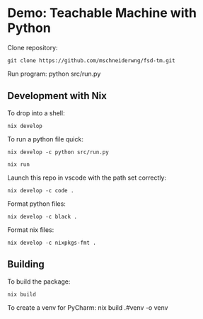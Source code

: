 # Demo: Teachable Machine with Python

Clone repository:

	git clone https://github.com/mschneiderwng/fsd-tm.git


Run program:
	python src/run.py

## Development with Nix

To drop into a shell:

	nix develop
	
To run a python file quick:

	nix develop -c python src/run.py

	nix run
	
Launch this repo in vscode with the path set correctly:

	nix develop -c code .
	
Format python files:

	nix develop -c black .
	
Format nix files:

	nix develop -c nixpkgs-fmt .
	
## Building

To build the package:

	nix build

To create a venv for PyCharm:
	nix build .#venv -o venv